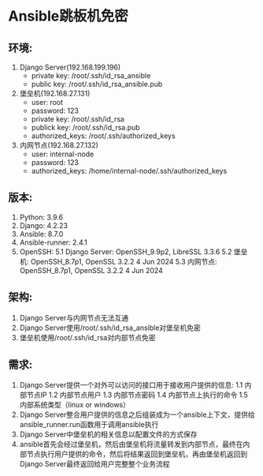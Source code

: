 # Ansible跳板机免密

## 环境:
1. Django Server(192.168.199.196)
    * private key: /root/.ssh/id_rsa_ansible
    * public key: /root/.ssh/id_rsa_ansible.pub
2. 堡垒机(192.168.27.131)
    * user: root
    * password: 123
    * private key: /root/.ssh/id_rsa
    * publick key: /root/.ssh/id_rsa.pub
    * authorized_keys: /root/.ssh/authorized_keys
3. 内网节点(192.168.27.132)
    * user: internal-node
    * password: 123
    * authorized_keys: /home/internal-node/.ssh/authorized_keys

## 版本:
1. Python: 3.9.6
2. Django: 4.2.23
3. Ansible: 8.7.0
4. Ansible-runner: 2.4.1
5. OpenSSH:
    5.1 Django Server: OpenSSH_9.9p2, LibreSSL 3.3.6
    5.2 堡垒机: OpenSSH_8.7p1, OpenSSL 3.2.2 4 Jun 2024
    5.3 内网节点: OpenSSH_8.7p1, OpenSSL 3.2.2 4 Jun 2024

## 架构:
1. Django Server与内网节点无法互通
2. Django Server使用/root/.ssh/id_rsa_ansible对堡垒机免密
3. 堡垒机使用/root/.ssh/id_rsa对内部节点免密

## 需求:
1. Django Server提供一个对外可以访问的接口用于接收用户提供的信息:
    1.1 内部节点IP
    1.2 内部节点用户
    1.3 内部节点密码
    1.4 内部节点上执行的命令
    1.5 内部系统类型（linux or windows）
2. Django Server整合用户提供的信息之后组装成为一个ansible上下文，提供给ansible_runner.run函数用于调用ansible执行
3. Django Server中堡垒机的相关信息以配置文件的方式保存
4. ansible首先会经过堡垒机，然后由堡垒机将流量转发到内部节点，最终在内部节点执行用户提供的命令，然后将结果返回到堡垒机，再由堡垒机返回到Django Server最终返回给用户完整整个业务流程